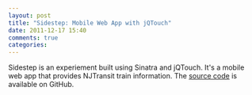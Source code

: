 ```yaml
---
layout: post
title: "Sidestep: Mobile Web App with jQTouch"
date: 2011-12-17 15:40
comments: true
categories:
---
```

<p>Sidestep is an experiement built using Sinatra and jQTouch. It's a mobile
web app that provides NJTransit train information. The <a href="http://github.com/bnadlerjr/sidestep">source code</a> is available on GitHub.</p>
